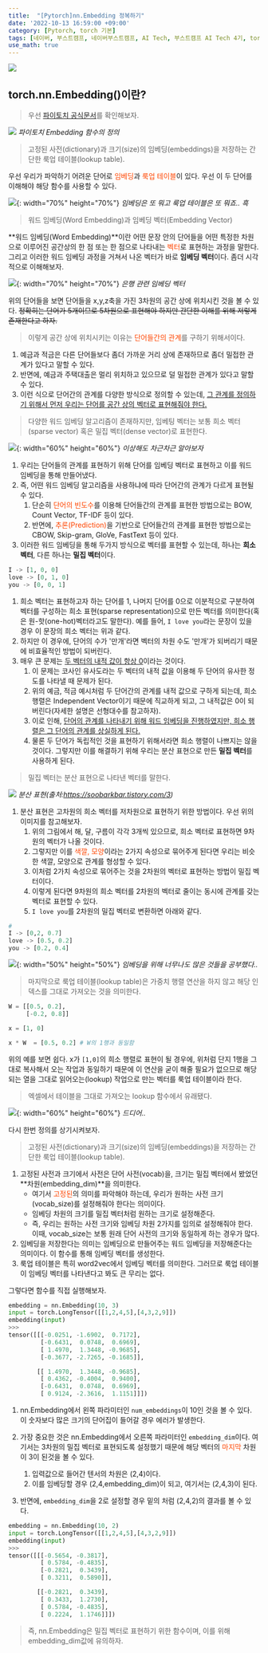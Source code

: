 ```yaml
---
title:  "[Pytorch]nn.Embedding 정복하기"
date: '2022-10-13 16:59:00 +09:00'
category: [Pytorch, torch 기본]
tags: [네이버, 부스트캠프, 네이버부스트캠프, AI Tech, 부스트캠프 AI Tech 4기, torch, Pytorch, gather, reshape, view]
use_math: true
---
```

![](https://user-images.githubusercontent.com/97590480/192314341-3ac916f5-4acb-4c84-83be-8c87543701e8.png)

## torch.nn.Embedding()이란?

> 우선 [파이토치 공식문서](https://pytorch.org/docs/stable/generated/torch.nn.Embedding.html#embedding)를 확인해보자.

![](/assets/img/2022-10-12/1.png)
*파이토치 Embedding 함수의 정의*

> 고정된 사전(dictionary)과 크기(size)의 임베딩(embeddings)을 저장하는 간단한 룩업 테이블(lookup table).

우선 우리가 파악하기 어려운 단어로 <font color='OrangeRed'>임베딩</font>과 <font color='OrangeRed'>룩업 테이블</font>이 있다. 우선 이 두 단어를 이해해야 해당 함수를 사용할 수 있다.

![](/assets/img/B/b4.png){: width="70%" height="70%"}
*임베딩은 또 뭐고 룩업 테이블은 또 뭐죠.. 흑*

> 워드 임베딩(Word Embedding)과 임베딩 벡터(Embedding Vector)

**워드 임베딩(Word Embedding)**이란 어떤 문장 안의 단어들을 어떤 특정한 차원으로 이루어진 공간상의 한 점 또는 한 점으로 나타내는 <font color='OrangeRed'>벡터</font>로 표현하는 과정을 말한다. 그리고 이러한 워드 임베딩 과정을 거쳐서 나온 벡터가 바로 **임베딩 벡터**이다. 좀더 시각적으로 이해해보자.

![](/assets/img/2022-10-12/2.png){: width="70%" height="70%"}
*은행 관련 임베딩 벡터*

위의 단어들을 보면 단어들을 x,y,z축을 가진 3차원의 공간 상에 위치시킨 것을 볼 수 있다. ~~정확히는 단어가 5개이므로 5차원으로 표현해야 하지만 간단한 이해를 위해 저렇게 존재한다고 하자.~~

> 이렇게 공간 상에 위치시키는 이유는 <font color='OrangeRed'>단어들간의 관계</font>를 구하기 위해서이다.

1. 예금과 적금은 다른 단어들보다 좀더 가까운 거리 상에 존재하므로 좀더 밀접한 관계가 있다고 말할 수 있다.
2. 반면에, 예금과 주택대출은 멀리 위치하고 있으므로 덜 밀접한 관계가 있다고 말할 수 있다.
3. 이런 식으로 단어간의 관계를 다양한 방식으로 정의할 수 있는데, <u>그 관계를 정의하기 위해서 먼저 우리는 단어를 공간 상의 벡터로 표현해줘야 한다.</u>

> 다양한 워드 임베딩 알고리즘이 존재하지만, 임베팅 벡터는 보통 희소 벡터(sparse vector) 혹은 밀집 벡터(dense vector)로 표현한다.

![](/assets/img/B/b8.png){: width="60%" height="60%"}
*이상해도 차근차근 알아보자*

1. 우리는 단어들의 관계를 표현하기 위해 단어를 임베딩 벡터로 표현하고 이를 워드 임베딩을 통해 만들어냈다.
2. 즉, 어떤 워드 임베딩 알고리즘을 사용하냐에 따라 단어간의 관계가 다르게 표현될 수 있다.
   1. 단순히 <font color='OrangeRed'>단어의 빈도수</font>를 이용해 단어들간의 관계를 표현한 방법으로는 BOW, Count Vector, TF-IDF 등이 있다.
   2. 반면에, <font color='OrangeRed'>추론(Prediction)</font>을 기반으로 단어들간의 관계를 표현한 방법으로는 CBOW, Skip-gram, GloVe, FastText 등이 있다.
3. 이러한 워드 임베딩을 통해 두가지 방식으로 벡터를 표현할 수 있는데, 하나는 **희소 벡터**, 다른 하나는 **밀집 벡터**이다.

```python
I -> [1, 0, 0]
love -> [0, 1, 0]
you -> [0, 0, 1]
```

   1. 희소 벡터는 표현하고자 하는 단어를 1, 나머지 단어를 0으로 이분적으로 구분하여 벡터를 구성하는 희소 표현(sparse representation)으로 만든 벡터를 의미한다(혹은 원-핫(one-hot)벡터라고도 말한다). 예를 들어, `I love you`라는 문장이 있을 경우 이 문장의 희소 벡터는 위과 같다.
   2. 하지만 이 경우에, 단어의 수가 '만개'라면 벡터의 차원 수도 '만개'가 되버리기 때문에 비효율적인 방법이 되버린다.
   3. 매우 큰 문제는 <u>두 벡터의 내적 값이 항상 0</u>이라는 것이다.
      1. 이 문제는 코사인 유사도라는 두 벡터의 내적 값을 이용해 두 단어의 유사한 정도를 나타낼 때 문제가 된다.
      2. 위의 예금, 적금 예시처럼 두 단어간의 관계를 내적 값으로 구하게 되는데, 희소 행렬은 Independent Vector이기 때문에 직교하게 되고, 그 내적값은 0이 되버린다(자세한 설명은 선형대수를 참고하자).
      3. 이로 인해, <u>단어의 관계를 나타내기 위해 워드 임베딩을 진행하였지만, 희소 행렬은 그 단어의 관계를 상실하게 된다.</u>
      4. 물론 두 단어가 독립적인 것을 표현하기 위해서라면 희소 행렬이 나쁘지는 않을 것이다. 그렇지만 이를 해결하기 위해 우리는 분산 표현으로 만든 **밀집 벡터**를 사용하게 된다.

> 밀집 벡터는 분산 표현으로 나타낸 벡터를 말한다.

![](/assets/img/2022-10-12/3.png)
*분산 표현(출처:https://soobarkbar.tistory.com/3)*

1. 분산 표현은 고차원의 희소 벡터를 저차원으로 표현하기 위한 방법이다. 우선 위의 이미지를 참고해보자.
   1. 위의 그림에서 해, 달, 구름이 각각 3개씩 있으므로, 희소 벡터로 표현하면 9차원의 벡터가 나올 것이다.
   2. 그렇지만 이를 <font color='OrangeRed'>색깔, 모양</font>이라는 2가지 속성으로 묶어주게 된다면 우리는 비슷한 색깔, 모양으로 관계를 형성할 수 있다.
   3. 이처럼 2가치 속성으로 묶어주는 것을 2차원의 벡터로 표현하는 방법이 밀집 벡터이다.
   4. 이렇게 된다면 9차원의 희소 벡터를 2차원의 벡터로 줄이는 동시에 관계를 갖는 벡터로 표현할 수 있다.
   5. `I love you`를 2차원의 밀집 벡터로 변환하면 아래와 같다.

```python
# 
I -> [0,2, 0.7]
love -> [0.5, 0.2]
you -> [0.2, 0.4]
```

![](/assets/img/B/b6.png){: width="50%" height="50%"}
*임베딩을 위해 너무나도 많은 것들을 공부했다..*

> 마지막으로 룩업 테이블(lookup table)은 가중치 행렬 연산을 하지 않고 해당 인덱스를 그대로 가져오는 것을 의미한다.

```python
W = [[0.5, 0.2],
     [-0.2, 0.8]]

x = [1, 0]

x * W  = [0.5, 0.2] # W의 1행과 동일함

```
위의 예를 보면 쉽다. x가 `[1,0]`의 희소 행렬로 표현이 될 경우에, 위처럼 단지 1행을 그대로 복사해서 오는 작업과 동일하기 때문에 이 연산을 굳이 해줄 필요가 없으므로 해당되는 열을 그대로 읽어오는(lookup) 작업으로 만는 벡터를 룩업 테이블이라 한다.

> 엑셀에서 테이블을 그대로 가져오는 lookup 함수에서 유래됐다.

![](/assets/img/B/b2.png){: width="60%" height="60%"}
*드디어..*

다시 한번 정의를 상기시켜보자.

> 고정된 사전(dictionary)과 크기(size)의 임베딩(embeddings)을 저장하는 간단한 룩업 테이블(lookup table).

1. 고정된 사전과 크기에서 사전은 단어 사전(vocab)을, 크기는 밀집 벡터에서 봤었던 **차원(embedding_dim)**을 의미한다.
   - 여기서 <font color='OrangeRed'>고정된</font>의 의미를 파악해야 하는데, 우리가 원하는 사전 크기(vocab_size)를 설정해줘야 한다는 의미이다.
   - 임베딩 차원의 크기를 밀집 벡터처럼 원하는 크기로 설정해준다.
   - 즉, 우리는 원하는 사전 크기와 임베딩 차원 2가지를 임의로 설정해줘야 한다. 이때, vocab_size는 보통 원래 단어 사전의 크기와 동일하게 하는 경우가 많다.
2. 임베딩을 저장한다는 의미는 임베딩으로 만들어주는 워드 임베딩을 저장해준다는 의미이다. 이 함수를 통해 임베딩 벡터를 생성한다.
3. 룩업 테이블은 특히 word2vec에서 임베딩 벡터를 의미한다. 그러므로 룩업 테이블이 임베딩 벡터를 나타낸다고 봐도 큰 무리는 없다.

그렇다면 함수를 직접 실행해보자.

```python
embedding = nn.Embedding(10, 3)
input = torch.LongTensor([[1,2,4,5],[4,3,2,9]])
embedding(input)
>>>
tensor([[[-0.0251, -1.6902,  0.7172],
         [-0.6431,  0.0748,  0.6969],
         [ 1.4970,  1.3448, -0.9685],
         [-0.3677, -2.7265, -0.1685]],

        [[ 1.4970,  1.3448, -0.9685],
         [ 0.4362, -0.4004,  0.9400],
         [-0.6431,  0.0748,  0.6969],
         [ 0.9124, -2.3616,  1.1151]]])
```

1. nn.Embedding에서 왼쪽 파라미터인 `num_embeddings`이 10인 것을 볼 수 있다. 이 숫자보다 많은 크기의 단어집이 들어갈 경우 에러가 발생한다.
2. 가장 중요한 것은 nn.Embedding에서 오른쪽 파라미터인 `embedding_dim`이다. 여기서는 3차원의 밀집 벡터로 표현되도록 설정했기 때문에 해당 벡터의 <font color='OrangeRed'>마지막</font> 차원이 3이 된것을 볼 수 있다.
   1. 입력값으로 들어간 텐서의 차원은 (2,4)이다.
   2. 이를 임베딩할 경우 (2,4,embedding_dim)이 되고, 여기서는 (2,4,3)이 된다.

3. 반면에, `embedding_dim`을 2로 설정할 경우 밑의 처럼 (2,4,2)의 결과를 볼 수 있다.

```python
embedding = nn.Embedding(10, 2)
input = torch.LongTensor([[1,2,4,5],[4,3,2,9]])
embedding(input)
>>>
tensor([[[-0.5654, -0.3817],
         [ 0.5784, -0.4835],
         [-0.2821,  0.3439],
         [ 0.3211,  0.5890]],

        [[-0.2821,  0.3439],
         [ 0.3433,  1.2730],
         [ 0.5784, -0.4835],
         [ 0.2224,  1.1746]]])
```

> 즉, nn.Embedding은 밀집 벡터로 표현하기 위한 함수이며, 이를 위해 embedding_dim값에 유의하자.
